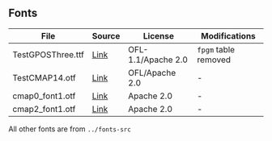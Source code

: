 ## Fonts

File | Source | License | Modifications
--- | --- | --- | ---
TestGPOSThree.ttf | [Link](https://github.com/unicode-org/text-rendering-tests/tree/master/fonts) | OFL-1.1/Apache 2.0 | `fpgm` table removed
TestCMAP14.otf | [Link](https://github.com/unicode-org/text-rendering-tests/tree/master/fonts) | OFL/Apache 2.0 | -
cmap0_font1.otf | [Link](https://github.com/harfbuzz/harfbuzz/tree/master/test/shaping/data/aots/fonts) | Apache 2.0 | -
cmap2_font1.otf | [Link](https://github.com/harfbuzz/harfbuzz/tree/master/test/shaping/data/aots/fonts) | Apache 2.0 | -

All other fonts are from `../fonts-src`
